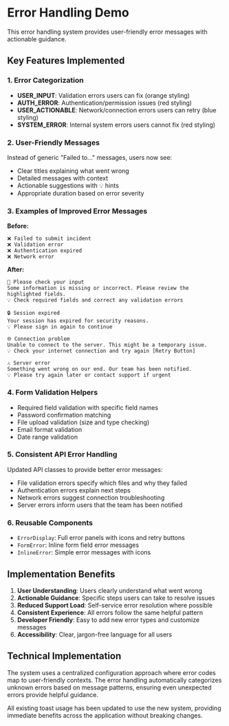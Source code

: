# Error Handling Demo

This error handling system provides user-friendly error messages with actionable guidance.

## Key Features Implemented

### 1. Error Categorization
- **USER_INPUT**: Validation errors users can fix (orange styling)
- **AUTH_ERROR**: Authentication/permission issues (red styling) 
- **USER_ACTIONABLE**: Network/connection errors users can retry (blue styling)
- **SYSTEM_ERROR**: Internal system errors users cannot fix (red styling)

### 2. User-Friendly Messages
Instead of generic "Failed to..." messages, users now see:
- Clear titles explaining what went wrong
- Detailed messages with context
- Actionable suggestions with 💡 hints
- Appropriate duration based on error severity

### 3. Examples of Improved Error Messages

**Before:**
```
❌ Failed to submit incident
❌ Validation error  
❌ Authentication expired
❌ Network error
```

**After:**
```
🚨 Please check your input
Some information is missing or incorrect. Please review the highlighted fields.
💡 Check required fields and correct any validation errors

🔒 Session expired
Your session has expired for security reasons.  
💡 Please sign in again to continue

🌐 Connection problem  
Unable to connect to the server. This might be a temporary issue.
💡 Check your internet connection and try again [Retry Button]

⚠️ Server error
Something went wrong on our end. Our team has been notified.
💡 Please try again later or contact support if urgent
```

### 4. Form Validation Helpers
- Required field validation with specific field names
- Password confirmation matching
- File upload validation (size and type checking)
- Email format validation
- Date range validation

### 5. Consistent API Error Handling
Updated API classes to provide better error messages:
- File validation errors specify which files and why they failed
- Authentication errors explain next steps
- Network errors suggest connection troubleshooting
- Server errors inform users that the team has been notified

### 6. Reusable Components
- `ErrorDisplay`: Full error panels with icons and retry buttons
- `FormError`: Inline form field error messages  
- `InlineError`: Simple error messages with icons

## Implementation Benefits

1. **User Understanding**: Users clearly understand what went wrong
2. **Actionable Guidance**: Specific steps users can take to resolve issues  
3. **Reduced Support Load**: Self-service error resolution where possible
4. **Consistent Experience**: All errors follow the same helpful pattern
5. **Developer Friendly**: Easy to add new error types and customize messages
6. **Accessibility**: Clear, jargon-free language for all users

## Technical Implementation

The system uses a centralized configuration approach where error codes map to user-friendly contexts. The error handling automatically categorizes unknown errors based on message patterns, ensuring even unexpected errors provide helpful guidance.

All existing toast usage has been updated to use the new system, providing immediate benefits across the application without breaking changes.